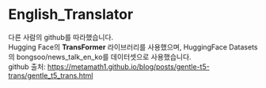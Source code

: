 # English_Translator

다른 사람의 github를 따라했습니다.<br>
Hugging Face의 <b>TransFormer</b> 라이브러리를 사용했으며, HuggingFace Datasets의 bongsoo/news_talk_en_ko를 데이터셋으로 사용했습니다.<br/>
github 출처: https://metamath1.github.io/blog/posts/gentle-t5-trans/gentle_t5_trans.html
